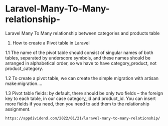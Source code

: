 # Laravel-Many-To-Many-relationship-
Laravel Many To Many relationship between categories and products table

1. How to create a Pivot table in Laravel

  1.1 The name of the pivot table should consist of singular names of both tables, separated by underscore symbols, and these names should be arranged in alphabetical order, so we have to have category_product, not product_category.
  
   1.2 To create a pivot table, we can create the simple migration with artisan make:migration....
   
  1.3 Pivot table fields: by default, there should be only two fields – the foreign key to each table, in our case category_id and product_id. You can insert more fields if you need, then you need to add them to the relationship assignment.
  
    https://appdividend.com/2022/01/21/laravel-many-to-many-relationship/
